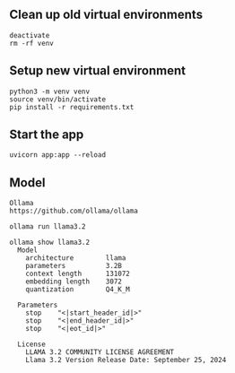 
## Clean up old virtual environments

```commandline
deactivate
rm -rf venv
```


## Setup new virtual environment
```commandline
python3 -m venv venv
source venv/bin/activate
pip install -r requirements.txt
```

## Start the app

```commandline
uvicorn app:app --reload
```

## Model

```commandline
Ollama
https://github.com/ollama/ollama

ollama run llama3.2

ollama show llama3.2
  Model
    architecture        llama
    parameters          3.2B
    context length      131072
    embedding length    3072
    quantization        Q4_K_M

  Parameters
    stop    "<|start_header_id|>"
    stop    "<|end_header_id|>"
    stop    "<|eot_id|>"

  License
    LLAMA 3.2 COMMUNITY LICENSE AGREEMENT
    Llama 3.2 Version Release Date: September 25, 2024


```






